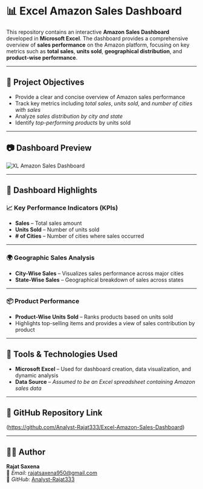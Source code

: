 # 📊 Excel Amazon Sales Dashboard

This repository contains an interactive **Amazon Sales Dashboard** developed in **Microsoft Excel**. The dashboard provides a comprehensive overview of **sales performance** on the Amazon platform, focusing on key metrics such as **total sales**, **units sold**, **geographical distribution**, and **product-wise performance**.

---

## 🎯 Project Objectives

- Provide a clear and concise overview of Amazon sales performance  
- Track key metrics including *total sales*, *units sold*, and *number of cities with sales*  
- Analyze *sales distribution by city and state*  
- Identify *top-performing products* by units sold  

---

## 📷 Dashboard Preview

![XL Amazon Sales Dashboard](https://github.com/user-attachments/assets/e2ade55e-6c1b-4814-b3e3-e0ccb4ff2b68)

---

## 🧩 Dashboard Highlights

### 📈 Key Performance Indicators (KPIs)

- **Sales** – Total sales amount  
- **Units Sold** – Number of units sold  
- **# of Cities** – Number of cities where sales occurred  

---

### 🌍 Geographic Sales Analysis

- **City-Wise Sales** – Visualizes sales performance across major cities  
- **State-Wise Sales** – Geographical breakdown of sales across states  

---

### 📦 Product Performance

- **Product-Wise Units Sold** – Ranks products based on units sold  
- Highlights top-selling items and provides a view of sales contribution by product  

---

## 🧰 Tools & Technologies Used

- **Microsoft Excel** – Used for dashboard creation, data visualization, and dynamic analysis  
- **Data Source** – *Assumed to be an Excel spreadsheet containing Amazon sales data*

---

## 🔗 GitHub Repository Link

(https://github.com/Analyst-Rajat333/Excel-Amazon-Sales-Dashboard)  

---

## 👨‍💻 Author

**Rajat Saxena**  
📧 *Email*: [rajatsaxena950@gmail.com](mailto:rajatsaxena950@gmail.com)  
🔗 *GitHub*: [Analyst-Rajat333](https://github.com/Analyst-Rajat333)
